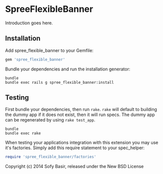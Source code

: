 SpreeFlexibleBanner
===================

Introduction goes here.

Installation
------------

Add spree_flexible_banner to your Gemfile:

```ruby
gem 'spree_flexible_banner'
```

Bundle your dependencies and run the installation generator:

```shell
bundle
bundle exec rails g spree_flexible_banner:install
```

Testing
-------

First bundle your dependencies, then run `rake`. `rake` will default to building the dummy app if it does not exist, then it will run specs. The dummy app can be regenerated by using `rake test_app`.

```shell
bundle
bundle exec rake
```

When testing your applications integration with this extension you may use it's factories.
Simply add this require statement to your spec_helper:

```ruby
require 'spree_flexible_banner/factories'
```

Copyright (c) 2014 Sofy Basir, released under the New BSD License

